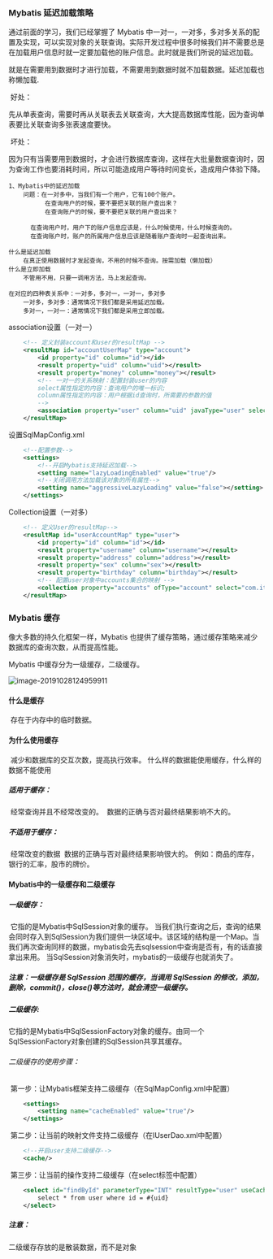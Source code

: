 ###  Mybatis 延迟加载策略

通过前面的学习，我们已经掌握了 Mybatis 中一对一，一对多，多对多关系的配置及实现，可以实现对象的关联查询。实际开发过程中很多时候我们并不需要总是在加载用户信息时就一定要加载他的账户信息。此时就是我们所说的延迟加载。

就是在需要用到数据时才进行加载，不需要用到数据时就不加载数据。延迟加载也称懒加载. 

​	好处：

​		先从单表查询，需要时再从关联表去关联查询，大大提高数据库性能，因为查询单表要比关联查询多张表速度要快。 

​	坏处： 

​		因为只有当需要用到数据时，才会进行数据库查询，这样在大批量数据查询时，因为查询工作也要消耗时间，所以可能造成用户等待时间变长，造成用户体验下降。 

```
1、Mybatis中的延迟加载
	问题：在一对多中，当我们有一个用户，它有100个账户。
	      在查询用户的时候，要不要把关联的账户查出来？
	      在查询账户的时候，要不要把关联的用户查出来？

      在查询用户时，用户下的账户信息应该是，什么时候使用，什么时候查询的。
      在查询账户时，账户的所属用户信息应该是随着账户查询时一起查询出来。

什么是延迟加载
	在真正使用数据时才发起查询，不用的时候不查询。按需加载（懒加载）
什么是立即加载
	不管用不用，只要一调用方法，马上发起查询。

在对应的四种表关系中：一对多，多对一，一对一，多对多
	一对多，多对多：通常情况下我们都是采用延迟加载。
	多对一，一对一：通常情况下我们都是采用立即加载。
```

association设置（一对一）

```xml
    <!-- 定义封装account和user的resultMap -->
    <resultMap id="accountUserMap" type="account">
        <id property="id" column="id"></id>
        <result property="uid" column="uid"></result>
        <result property="money" column="money"></result>
        <!-- 一对一的关系映射：配置封装user的内容
        select属性指定的内容：查询用户的唯一标识;
        column属性指定的内容：用户根据id查询时，所需要的参数的值
        -->
        <association property="user" column="uid" javaType="user" select="com.itheima.dao.IUserDao.findById"></association>
    </resultMap>
```

设置SqlMapConfig.xml

```xml
    <!--配置参数-->
    <settings>
        <!--开启Mybatis支持延迟加载-->
        <setting name="lazyLoadingEnabled" value="true"/>
        <!--关闭调用方法加载该对象的所有属性-->
        <setting name="aggressiveLazyLoading" value="false"></setting>
    </settings>
```

Collection设置（一对多）

```xml
    <!-- 定义User的resultMap-->
    <resultMap id="userAccountMap" type="user">
        <id property="id" column="id"></id>
        <result property="username" column="username"></result>
        <result property="address" column="address"></result>
        <result property="sex" column="sex"></result>
        <result property="birthday" column="birthday"></result>
        <!-- 配置user对象中accounts集合的映射 -->
        <collection property="accounts" ofType="account" select="com.itheima.dao.IAccountDao.findAccountByUid" column="id"></collection>
    </resultMap>
```

###  Mybatis 缓存 

像大多数的持久化框架一样，Mybatis 也提供了缓存策略，通过缓存策略来减少数据库的查询次数，从而提高性能。 

Mybatis 中缓存分为一级缓存，二级缓存。 

![image-20191028124959911](C:\Users\wuhaotian\AppData\Roaming\Typora\typora-user-images\image-20191028124959911.png)

#### 什么是缓存

​	存在于内存中的临时数据。

#### 为什么使用缓存

​	减少和数据库的交互次数，提高执行效率。
什么样的数据能使用缓存，什么样的数据不能使用

##### 	适用于缓存：

​		经常查询并且不经常改变的。
​		数据的正确与否对最终结果影响不大的。

##### 	不适用于缓存：

​		经常改变的数据
​		数据的正确与否对最终结果影响很大的。
​		例如：商品的库存，银行的汇率，股市的牌价。

#### Mybatis中的一级缓存和二级缓存

##### 	一级缓存：

​		它指的是Mybatis中SqlSession对象的缓存。
​		当我们执行查询之后，查询的结果会同时存入到SqlSession为我们提供一块区域中。
​		该区域的结构是一个Map。当我们再次查询同样的数据，mybatis会先去sqlsession中
​		查询是否有，有的话直接拿出来用。
​		当SqlSession对象消失时，mybatis的一级缓存也就消失了。

##### 		注意：一级缓存是 SqlSession 范围的缓存，当调用 SqlSession 的修改，添加，删除，commit()，close()等方法时，就会清空一级缓存。 

##### 	二级缓存:

​		它指的是Mybatis中SqlSessionFactory对象的缓存。由同一个SqlSessionFactory对象创建的SqlSession共享其缓存。

###### 		二级缓存的使用步骤：

​			第一步：让Mybatis框架支持二级缓存（在SqlMapConfig.xml中配置）

```xml
    <settings>
        <setting name="cacheEnabled" value="true"/>
    </settings>
```

​			第二步：让当前的映射文件支持二级缓存（在IUserDao.xml中配置）

```xml
    <!--开启user支持二级缓存-->
    <cache/>
```

​			第三步：让当前的操作支持二级缓存（在select标签中配置）

```xml
    <select id="findById" parameterType="INT" resultType="user" useCache="true">
        select * from user where id = #{uid}
    </select>
```

##### 注意：

二级缓存存放的是散装数据，而不是对象